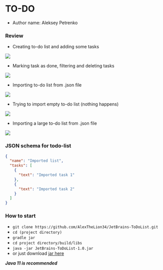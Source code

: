 # TO-DO #
* Author name: Aleksey Petrenko

### Review ###

* Creating to-do list and adding some tasks

![](https://media.giphy.com/media/Y1AdQoaB34wk5Qa3XK/giphy.gif)

* Marking task as done, filtering and deleting tasks

![](https://media.giphy.com/media/KetX9mxwm5LxKTPIUd/giphy.gif)

* Importing to-do list from .json file

![](https://media.giphy.com/media/iE3x2X4iTlnRxX4DHf/giphy.gif)

* Trying to import empty to-do list (nothing happens)

![](https://media.giphy.com/media/U71kDMRrwnl7ySpL2N/giphy.gif)

* Importing a large to-do list from .json file

![](https://media.giphy.com/media/frMhnIc58hYknTj0dk/giphy.gif)

### JSON schema for todo-list ###
```json
{
  "name": "Imported list",
  "tasks": [
    {
      "text": "Imported task 1"
    },
    {
      "text": "Imported task 2"
    }
  ]
}
```

### How to start ###
* `git clone https://github.com/AlexTheLion34/JetBrains-ToDoList.git`
* `cd (project directory)`
* `gradle jar`
* `cd project directory/build/libs`
* `java -jar JetBrains-ToDoList-1.0.jar`
* or just download [jar here](https://drive.google.com/file/d/1i-6AH4lHoRDD46Uorxfjd1GnuuDOC3SH/view?usp=sharing)

***Java 11 is recommended***
